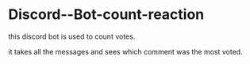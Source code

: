 # Discord--Bot-count-reaction
this discord bot is used to count votes.

it takes all the messages and sees which comment was the most voted.
